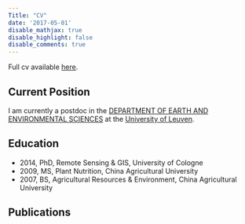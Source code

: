```yaml
---
Title: "CV"
date: '2017-05-01'
disable_mathjax: true
disable_highlight: false
disable_comments: true
---
```


Full cv available [here](/pdf/cv.pdf).

## Current Position

I am currently a postdoc in the [DEPARTMENT OF EARTH AND ENVIRONMENTAL SCIENCES](http://ees.kuleuven.be/) at the [University of Leuven](http://www.kuleuven.be).

## Education

- 2014, PhD, Remote Sensing & GIS, University of Cologne
- 2009, MS, Plant Nutrition, China Agricultural University
- 2007, BS, Agricultural Resources & Environment, China Agricultural University

## Publications


